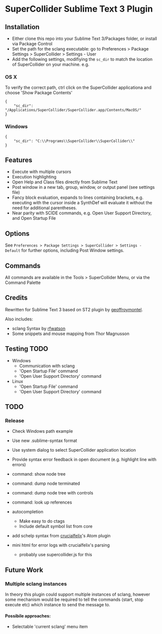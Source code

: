 # SuperCollider Sublime Text 3 Plugin

## Installation

- Either clone this repo into your Sublime Text 3/Packages folder, or install via Package Control
- Set the path for the sclang executable: go to Preferences > Package Settings > SuperCollider > Settings - User
- Add the following settings, modifiying the `sc_dir` to match the location of SuperCollider on your machine. e.g. 

### OS X
To verify the correct path, ctrl click on the SuperCollider applicationa and choose 'Show Package Contents'
```
{
    "sc_dir": "/Applications/SuperCollider/SuperCollider.app/Contents/MacOS/"
}
```

### Windows
```
{
    "sc_dir": "C:\\Programs\\SuperCollider\\SuperCollider\\"
}
```

## Features

- Execute with multiple cursors
- Execution highlighting
- Open Help and Class files directly from Sublime Text
- Post window in a new tab, group, window, or output panel (see settings file)
- Fancy block evaluation, expands to lines containing brackets, e.g. executing with the cursor inside a SynthDef will evaluate it without the need for additional parentheses.
- Near parity with SCIDE commands, e.g. Open User Support Directory, and Open Startup File

## Options

See `Preferences > Package Settings > SuperCollider > Settings - Default` for further options, including Post Window settings.

## Commands

All commands are available in the Tools > SuperCollider Menu, or via the Command Palette

## Credits

Rewritten for Sublime Text 3 based on ST2 plugin by [geoffroymontel](https://github.com/geoffroymontel/supercollider-package-for-sublime-text).

Also includes:
- sclang Syntax by [rfwatson](https://github.com/rfwatson/supercollider-tmbundle)
- Some snippets and mouse mapping from Thor Magnusson

## Testing TODO

- Windows
    - Communication with sclang
    - 'Open Startup File' command
    - 'Open User Support Directory' command
- Linux
    - 'Open Startup File' command
    - 'Open User Support Directory' command

## TODO

### Release
- Check Windows path example

- Use new .sublime-syntax format
- Use system dialog to select SuperCollider application location
- Provide syntax error feedback in open document (e.g. highlight line with errors)
- command: show node tree
- command: dump node terminated
- command: dump node tree with controls
- command: look up references
- autocompletion
    - Make easy to do ctags
    - Include default symbol list from core
- add schelp syntax from [crucialfelix](https://github.com/crucialfelix)'s Atom plugin
- mini html for error logs with crucialfelix's parsing
    + probably use supercollider.js for this

## Future Work

### Multiple sclang instances

In theory this plugin could support multiple instances of sclang, however some
mechanism would be required to tell the commands (start, stop execute etc) which
instance to send the message to.

#### Possibile approaches:

- Selectable 'current sclang' menu item
